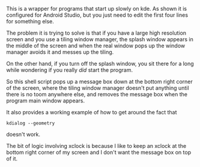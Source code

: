 This is a wrapper for programs that start up slowly on kde.
As shown it is configured for Android Studio,
but you just need to edit the first four lines for something else.

The problem it is trying to solve is that if you have a large high resolution screen
and you use a tiling window manager, the splash window appears in the middle of the screen
and when the real window pops up the window manager avoids it and messes up the tiling.

On the other hand, if you turn off the splash window, you sit there for a long while
wondering if you really *did* start the program.

So this shell script pops up a message box down at the bottom right corner
of the screen, where the tiling window manager doesn't put anything
until there is no toom anywhere else,
and removes the message box when the program main window appears.

It also provides a working example of how to get around the fact that

```kdialog --geometry```

doesn't work.

The bit of logic involving xclock is because I like to keep an xclock
at the bottom right corner of my screen
and I don't want the message box on top of it.
